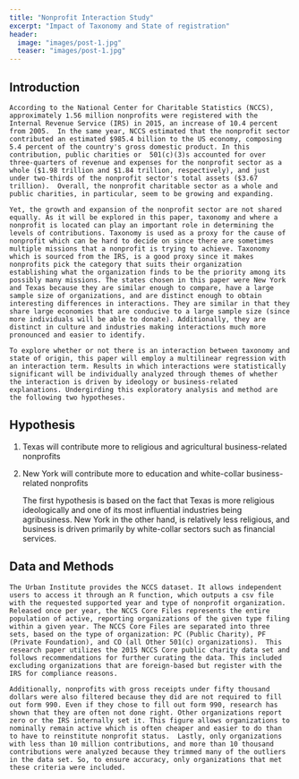 ```yaml
---
title: "Nonprofit Interaction Study"
excerpt: "Impact of Taxonomy and State of registration"
header:
  image: "images/post-1.jpg"
  teaser: "images/post-1.jpg"
---
```


## Introduction

    According to the National Center for Charitable Statistics (NCCS), approximately 1.56 million nonprofits were registered with the Internal Revenue Service (IRS) in 2015, an increase of 10.4 percent from 2005.  In the same year, NCCS estimated that the nonprofit sector contributed an estimated $985.4 billion to the US economy, composing 5.4 percent of the country's gross domestic product. In this contribution, public charities or  501(c)(3)s accounted for over three-quarters of revenue and expenses for the nonprofit sector as a whole ($1.98 trillion and $1.84 trillion, respectively), and just under two-thirds of the nonprofit sector's total assets ($3.67 trillion).  Overall, the nonprofit charitable sector as a whole and public charities, in particular, seem to be growing and expanding.

    Yet, the growth and expansion of the nonprofit sector are not shared equally. As it will be explored in this paper, taxonomy and where a nonprofit is located can play an important role in determining the levels of contributions. Taxonomy is used as a proxy for the cause of nonprofit which can be hard to decide on since there are sometimes multiple missions that a nonprofit is trying to achieve. Taxonomy which is sourced from the IRS, is a good proxy since it makes nonprofits pick the category that suits their organization establishing what the organization finds to be the priority among its possibly many missions. The states chosen in this paper were New York and Texas because they are similar enough to compare, have a large sample size of organizations, and are distinct enough to obtain interesting differences in interactions. They are similar in that they share large economies that are conducive to a large sample size (since more individuals will be able to donate). Additionally, they are distinct in culture and industries making interactions much more pronounced and easier to identify.
    
    To explore whether or not there is an interaction between taxonomy and state of origin, this paper will employ a multilinear regression with an interaction term. Results in which interactions were statistically significant will be individually analyzed through themes of whether the interaction is driven by ideology or business-related explanations. Undergirding this exploratory analysis and method are the following two hypotheses.


## Hypothesis

1. Texas will contribute more to religious and agricultural business-related nonprofits
2. New York will contribute more to education and white-collar business-related nonprofits

    The first hypothesis is based on the fact that Texas is more religious ideologically and one of its most influential industries being agribusiness. New York in the other hand, is relatively less religious, and business is driven primarily by white-collar sectors such as financial services.   

## Data and Methods

    The Urban Institute provides the NCCS dataset. It allows independent users to access it through an R function, which outputs a csv file with the requested supported year and type of nonprofit organization. Released once per year, the NCCS Core Files represents the entire population of active, reporting organizations of the given type filing within a given year. The NCCS Core Files are separated into three sets, based on the type of organization: PC (Public Charity), PF (Private Foundation), and CO (all Other 501(c) organizations).  This research paper utilizes the 2015 NCCS Core public charity data set and follows recommendations for further curating the data. This included excluding organizations that are foreign-based but register with the IRS for compliance reasons.
    
    Additionally, nonprofits with gross receipts under fifty thousand dollars were also filtered because they did are not required to fill out form 990. Even if they chose to fill out form 990, research has shown that they are often not done right. Other organizations report zero or the IRS internally set it. This figure allows organizations to nominally remain active which is often cheaper and easier to do than to have to reinstitute nonprofit status.  Lastly, only organizations with less than 10 million contributions, and more than 10 thousand contributions were analyzed because they trimmed many of the outliers in the data set. So, to ensure accuracy, only organizations that met these criteria were included.
